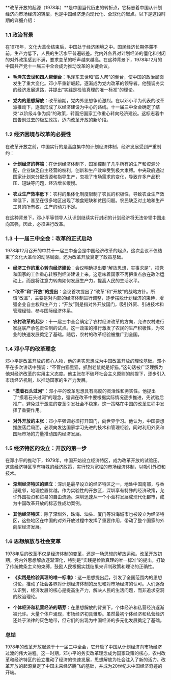 **改革开放的起源（1978年）**是中国当代历史的转折点，它标志着中国从计划经济向市场经济的转型，也是中国经济走向现代化、全球化的起点。以下是这段时期的详细介绍：

### 1.1 政治背景
在1976年，文化大革命结束后，中国处于经济困境之中。国民经济长期停滞不前，生产力低下，人民的生活水平普遍较差。党内外各界对计划经济的僵化和封闭的对外政策感到不满，要求变革的呼声越来越高。在这种背景下，1978年12月的中国共产党十一届三中全会成为推动改革的关键会议。

- **毛泽东去世和四人帮倒台**：毛泽东去世和“四人帮”的倒台，使中国的政治局面发生了重大变化。邓小平重新崛起，逐渐成为党内改革的领导者。他强调务实的经济发展道路，并提出“实践是检验真理的唯一标准”的理论。

- **党内的思想解放**：改革前期，党内外思想争论激烈。在以邓小平为代表的改革派推动下，逐渐形成了以经济建设为中心的路线。十一届三中全会确定了结束“以阶级斗争为纲”的政策，转而把国家工作重心转向经济建设。这标志着中国告别过去的极左政策，迈向改革开放的新阶段。

### 1.2 经济困境与改革的必要性
在改革开放之前，中国实行的是高度集中的计划经济体制，经济发展受到严重制约：

- **计划经济的弊端**：在计划经济体制下，国家控制了几乎所有的生产和资源分配，企业缺乏自主经营的权利，创新和生产效率受到极大束缚。中央政府通过国家计划来分配资源和指导生产，忽视了市场需求的变化，导致许多产品积压、短缺等问题，经济增长缓慢。

- **农业生产效率低下**：农村的集体化制度限制了农民的积极性，导致农业生产效率低下，甚至在很多地区出现了粮食短缺和贫困问题。农民缺乏对土地和生产工具的所有权，生产的动力不足。

在这种背景下，邓小平等领导人认识到继续实行封闭的计划经济将无法带领中国走向富强，因此，必须进行改革。

### 1.3 十一届三中全会：改革的正式启动
1978年12月召开的中共十一届三中全会是中国经济改革的起点。这次会议不仅结束了文化大革命的动荡局面，还为改革开放奠定了政策基础。

- **经济工作的重心转向经济建设**：会议明确提出要“解放思想，实事求是”，把党和国家的工作重心转移到经济建设上来。这意味着国家不再把重点放在政治运动上，而是将注意力转向如何发展生产力，提高人民的生活水平。

- **“改革”和“开放”的提出**：会议首次提出了“改革”和“开放”的战略方针。所谓“改革”，主要是对内部的经济体制进行调整，逐步摆脱计划经济的束缚，增强企业自主权和生产力；“开放”则是指对外开放国门，吸引外资、引进技术和管理经验，参与国际经济体系。

- **农村改革的起步**：十一届三中全会确定了农村经济改革的方向，允许农村进行家庭联产承包责任制的试点。这一政策的推行激发了农民的生产积极性，为农业的快速发展奠定了基础。随后，农村的改革经验被推广到全国。

### 1.4 邓小平的改革理念
邓小平是改革开放的核心人物，他的务实思想成为中国改革开放的理论基础。邓小平在多次讲话中强调：“不管白猫黑猫，抓到老鼠就是好猫。”这句话被广泛理解为他对经济改革的实用主义态度。他主张在不破坏社会主义原则的前提下，逐步引入市场经济机制，以推动国家的生产力发展。

- **“摸着石头过河”**：邓小平的改革思想具有高度的灵活性和务实性。他提出了“摸着石头过河”的理念，强调在改革中要根据实际情况逐步推进，先试验后推广，避免过于激进的变革引发社会不稳定。这一策略在中国的改革进程中发挥了重要作用。

- **对外开放的主张**：邓小平强调必须打开国门，向世界学习。他认为，中国要想摆脱落后局面，必须向发达国家学习先进的技术和管理经验，同时利用外资和国际市场的力量推动国内经济发展。

### 1.5 经济特区的设立：开放的第一步
在邓小平的推动下，1979年，中国开始设立经济特区，成为改革开放的试验田。这些经济特区享有特殊的经济政策，实行较为宽松的市场经济体制，以吸引外资和技术。

- **深圳经济特区的建立**：深圳是最早设立的经济特区之一，地处中国南部，与香港毗邻，地理位置优越。作为实验性的开放区，深圳享有特殊的经济政策，允许外国投资和贸易的自由流通。深圳迅速从一个小渔村发展成现代化都市，成为中国改革开放的标志性成功案例。

- **其他经济特区**：除了深圳外，珠海、汕头、厦门等沿海城市也被设立为经济特区，这些地区在中国的对外开放过程中发挥了重要作用，带动了整个国家的外向型经济发展。

### 1.6 思想解放与社会变革
1978年后的改革不仅是经济体制的变革，还是一场思想的解放运动。改革开放初期，党内外思想解放逐渐深化，特别是“实践是检验真理的唯一标准”的提出，打破了传统教条主义的束缚，鼓励人民根据实践结果来评判政策和理论的正确性。

- **《实践是检验真理的唯一标准》**：这一思想提出后，引发了全国范围内的思想讨论，推动了社会各界对计划经济体制的反思和对市场经济的认可。人们逐渐认识到，经济发展的核心是提高生产力，解决人民的生活问题，而非追求空洞的政治理论。

- **个体经济和私营经济的萌芽**：在思想解放的背景下，个体经济和私营经济逐渐被允许。大量个体户涌现，市场经济初具雏形。虽然最初个体经济和私营经济还处于法律的灰色地带，但它们的出现为中国经济的多元化发展奠定了基础。

### 总结
1978年的改革开放起源于十一届三中全会，它开启了中国从计划经济向市场经济过渡的伟大进程。这一时期，邓小平的务实改革理念成为国家政策的核心，农村改革和经济特区的设立推动了经济的快速发展，思想解放为社会注入了新的活力。改革开放的起源奠定了中国未来经济腾飞的基础，并成为20世纪末中国经济奇迹的开端。